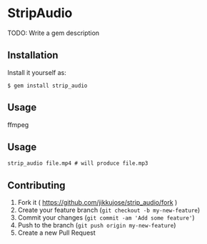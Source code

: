# StripAudio

TODO: Write a gem description

## Installation

Install it yourself as:

    $ gem install strip_audio

## Usage

ffmpeg


## Usage

    strip_audio file.mp4 # will produce file.mp3

## Contributing

1. Fork it ( https://github.com/jikkujose/strip_audio/fork )
2. Create your feature branch (`git checkout -b my-new-feature`)
3. Commit your changes (`git commit -am 'Add some feature'`)
4. Push to the branch (`git push origin my-new-feature`)
5. Create a new Pull Request
